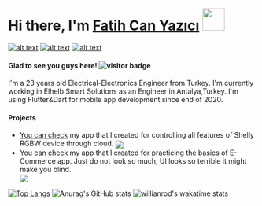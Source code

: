 # Hi there, I'm [Fatih Can Yazıcı][4] <img src="https://www.sonsuzteknoloji.com/wp-content/uploads/2019/02/android-g%C4%B1f.gif" width="45px">
[![alt text][1.1]][1]
[![alt text][2.1]][2]
[![alt text][3.1]][3]
#### Glad to see you guys here! ![visitor badge](https://visitor-badge.glitch.me/badge?page_id=yazicifatihcan.visitor-badge)

I'm a 23 years old Electrical-Electronics Engineer from Turkey. I'm currently working in Elhelb Smart Solutions as an Engineer in Antalya,Turkey. I'm using Flutter&Dart for mobile app development since end of 2020.


#### Projects
- [You can check](https://github.com/yazicifatihcan/shellyControlApp) my app that I created for controlling all features of Shelly RGBW device through cloud. <a href="https://github.com/yazicifatihcan/shellyControlApp">
  <img align="center" src="https://github-readme-stats.vercel.app/api/pin/?username=yazicifatihcan&repo=shellyControlApp" /> </a>
- [You can check](https://github.com/yazicifatihcan/responsivedesign) my app that I created for practicing the basics of E-Commerce app. Just do not look so much, UI looks so terrible it might make you blind. <br> <a href="https://github.com/yazicifatihcan/responsivedesign">
  <img align="center" src="https://github-readme-stats.vercel.app/api/pin/?username=yazicifatihcan&repo=responsivedesign" /> </a>  

                                                               
<!-- Please don't remove this: Grab your social icons from https://github.com/carlsednaoui/gitsocial -->
                                                               

[1.1]: https://img.shields.io/badge/-LinkedIn-0e76a8?style=plastic&logo=linkedIn
[2.1]: https://img.shields.io/badge/-Twitter-1DA1F2?style=plastic&logo=Twitter
[3.1]: https://img.shields.io/badge/-Instagram-833AB4?style=plastic&logo=Instagram
[4.1]: https://img.shields.io/badge/-IoT-0e76a8?style=plastic&logo=iot


[1]: https://www.linkedin.com/in/fatih-can-yazici-409497172/
[2]: https://twitter.com/yazicifath
[3]: https://www.instagram.com/yzcfath/
[4]: https://github.com/yazicifatihcan
[5]: https://github.com/yazicifatihcan/shellyControlApp


<!-- Please don't remove this: Grab your social icons from https://github.com/carlsednaoui/gitsocial -->



[![Top Langs](https://github-readme-stats.vercel.app/api/top-langs/?username=yazicifatihcan)](https://github.com/yazicifatihcan/github-readme-stats)
![Anurag's GitHub stats](https://github-readme-stats.vercel.app/api?username=yazicifatihcan&show_icons=true&theme=dark)
![willianrod's wakatime stats](https://github-readme-stats.vercel.app/api/wakatime?username=yazicifatihcan&custom_title=This%20Week%20I%20Spent%20My%20Time%20In;&layout=compact)








<!---
yazicifatihcan/yazicifatihcan is a ✨ special ✨ repository because its `README.md` (this file) appears on your GitHub profile.
You can click the Preview link to take a look at your changes.
--->
